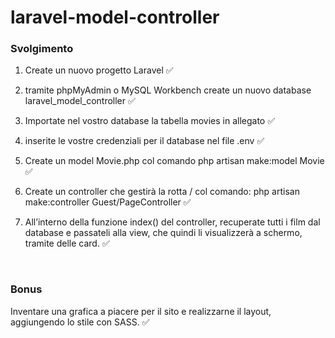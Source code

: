 # laravel-model-controller

### Svolgimento
1. Create un nuovo progetto Laravel ✅

2. tramite phpMyAdmin o MySQL Workbench create un nuovo database laravel_model_controller ✅

3. Importate nel vostro database la tabella movies in allegato ✅

4. inserite le vostre credenziali per il database nel file .env ✅

5. Create un model Movie.php col comando php artisan make:model Movie ✅

6. Create un controller che gestirà la rotta / col comando: php artisan make:controller Guest/PageController ✅

7. All’interno della funzione index() del controller, recuperate tutti i film dal database e passateli alla view, che quindi li visualizzerà a schermo, tramite delle card. ✅

<br>

### Bonus 
Inventare una grafica a piacere per il sito e realizzarne il layout, aggiungendo lo stile con SASS. ✅